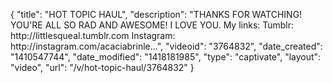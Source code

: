 {
    "title": "HOT TOPIC HAUL",
    "description": "THANKS FOR WATCHING! YOU'RE ALL SO RAD AND AWESOME! I LOVE YOU. My links: Tumblr: http:\/\/littlesqueal.tumblr.com Instagram: http:\/\/instagram.com\/acaciabrinle...",
    "videoid": "3764832",
    "date_created": "1410547744",
    "date_modified": "1418181985",
    "type": "captivate",
    "layout": "video",
    "url": "\/v\/hot-topic-haul\/3764832"
}